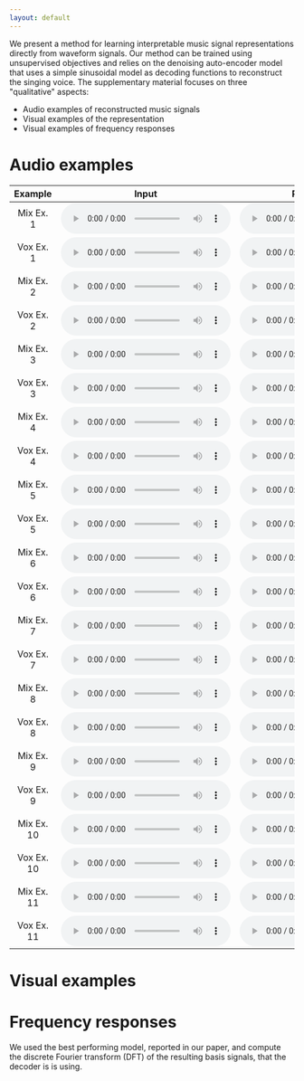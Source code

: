 ```yaml
---
layout: default
---
```

We present a method for learning interpretable music signal representations directly from waveform signals. Our method can be trained using unsupervised objectives and relies on the denoising auto-encoder model that uses a simple sinusoidal model as decoding functions to reconstruct the singing voice. 
The supplementary material focuses on three "qualitative" aspects:
* Audio examples of reconstructed music signals
* Visual examples of the representation
* Visual examples of frequency responses

# Audio examples
|**Example**|**Input**|**Reconstructed**|
|:--------:|:-------:|:-----------:|
| Mix Ex. 1 | <audio controls="1"><source src="https://raw.githubusercontent.com/rl_singing_voice/gh-pages/audio_files/mix_true_1_6_.wav"></audio> | <audio controls="1"><source src="https://raw.githubusercontent.com/rl_singing_voice/gh-pages/audio_files/mix_rec_1_6_.wav"></audio> | 
| Vox Ex. 1 | <audio controls="1"><source src="https://raw.githubusercontent.com/rl_singing_voice/gh-pages/audio_files/vox_true_1_6_.wav"></audio> | <audio controls="1"><source src="https://raw.githubusercontent.com/rl_singing_voice/gh-pages/audio_files/vox_rec_1_6_.wav"></audio> | 
| Mix Ex. 2 | <audio controls="1"><source src="https://raw.githubusercontent.com/rl_singing_voice/gh-pages/audio_files/mix_true_2_3_.wav"></audio> | <audio controls="1"><source src="https://raw.githubusercontent.com/rl_singing_voice/gh-pages/audio_files/mix_rec_2_3_.wav"></audio> | 
| Vox Ex. 2 | <audio controls="1"><source src="https://raw.githubusercontent.com/rl_singing_voice/gh-pages/audio_files/vox_true_2_3_.wav"></audio> | <audio controls="1"><source src="https://raw.githubusercontent.com/rl_singing_voice/gh-pages/audio_files/vox_rec_2_3_.wav"></audio> | 
| Mix Ex. 3 | <audio controls="1"><source src="https://raw.githubusercontent.com/rl_singing_voice/gh-pages/audio_files/mix_true_3_6_.wav"></audio> | <audio controls="1"><source src="https://raw.githubusercontent.com/rl_singing_voice/gh-pages/audio_files/mix_rec_3_6_.wav"></audio> | 
| Vox Ex. 3 | <audio controls="1"><source src="https://raw.githubusercontent.com/rl_singing_voice/gh-pages/audio_files/vox_true_3_6_.wav"></audio> | <audio controls="1"><source src="https://raw.githubusercontent.com/rl_singing_voice/gh-pages/audio_files/vox_rec_3_6_.wav"></audio> | 
| Mix Ex. 4 | <audio controls="1"><source src="https://raw.githubusercontent.com/rl_singing_voice/gh-pages/audio_files/mix_true_4_7_.wav"></audio> | <audio controls="1"><source src="https://raw.githubusercontent.com/rl_singing_voice/gh-pages/audio_files/mix_rec_4_7_.wav"></audio> | 
| Vox Ex. 4 | <audio controls="1"><source src="https://raw.githubusercontent.com/rl_singing_voice/gh-pages/audio_files/vox_true_4_7_.wav"></audio> | <audio controls="1"><source src="https://raw.githubusercontent.com/rl_singing_voice/gh-pages/audio_files/vox_rec_4_7_.wav"></audio> | 
| Mix Ex. 5 | <audio controls="1"><source src="https://raw.githubusercontent.com/rl_singing_voice/gh-pages/audio_files/mix_true_10_10_.wav"></audio> | <audio controls="1"><source src="https://raw.githubusercontent.com/rl_singing_voice/gh-pages/audio_files/mix_rec_10_10_.wav"></audio> | 
| Vox Ex. 5 | <audio controls="1"><source src="https://raw.githubusercontent.com/rl_singing_voice/gh-pages/audio_files/vox_true_10_10_.wav"></audio> | <audio controls="1"><source src="https://raw.githubusercontent.com/rl_singing_voice/gh-pages/audio_files/vox_rec_10_10_.wav"></audio> | 
| Mix Ex. 6 | <audio controls="1"><source src="https://raw.githubusercontent.com/rl_singing_voice/gh-pages/audio_files/mix_true_12_15_.wav"></audio> | <audio controls="1"><source src="https://raw.githubusercontent.com/rl_singing_voice/gh-pages/audio_files/mix_rec_12_15_.wav"></audio> | 
| Vox Ex. 6 | <audio controls="1"><source src="https://raw.githubusercontent.com/rl_singing_voice/gh-pages/audio_files/vox_true_12_15_.wav"></audio> | <audio controls="1"><source src="https://raw.githubusercontent.com/rl_singing_voice/gh-pages/audio_files/vox_rec_12_15_.wav"></audio> | 
| Mix Ex. 7 | <audio controls="1"><source src="https://raw.githubusercontent.com/rl_singing_voice/gh-pages/audio_files/mix_true_13_6_.wav"></audio> | <audio controls="1"><source src="https://raw.githubusercontent.com/rl_singing_voice/gh-pages/audio_files/mix_rec_13_6_.wav"></audio> | 
| Vox Ex. 7 | <audio controls="1"><source src="https://raw.githubusercontent.com/rl_singing_voice/gh-pages/audio_files/vox_true_13_6_.wav"></audio> | <audio controls="1"><source src="https://raw.githubusercontent.com/rl_singing_voice/gh-pages/audio_files/vox_rec_13_6_.wav"></audio> | 
| Mix Ex. 8 | <audio controls="1"><source src="https://raw.githubusercontent.com/rl_singing_voice/gh-pages/audio_files/mix_true_18_9_.wav"></audio> | <audio controls="1"><source src="https://raw.githubusercontent.com/rl_singing_voice/gh-pages/audio_files/mix_rec_18_9_.wav"></audio> | 
| Vox Ex. 8 | <audio controls="1"><source src="https://raw.githubusercontent.com/rl_singing_voice/gh-pages/audio_files/vox_true_18_9_.wav"></audio> | <audio controls="1"><source src="https://raw.githubusercontent.com/rl_singing_voice/gh-pages/audio_files/vox_rec_18_9_.wav"></audio> | 
| Mix Ex. 9 | <audio controls="1"><source src="https://raw.githubusercontent.com/rl_singing_voice/gh-pages/audio_files/mix_true_20_6_.wav"></audio> | <audio controls="1"><source src="https://raw.githubusercontent.com/rl_singing_voice/gh-pages/audio_files/mix_rec_20_6_.wav"></audio> | 
| Vox Ex. 9 | <audio controls="1"><source src="https://raw.githubusercontent.com/rl_singing_voice/gh-pages/audio_files/vox_true_20_6_.wav"></audio> | <audio controls="1"><source src="https://raw.githubusercontent.com/rl_singing_voice/gh-pages/audio_files/vox_rec_20_6_.wav"></audio> | 
| Mix Ex. 10 | <audio controls="1"><source src="https://raw.githubusercontent.com/rl_singing_voice/gh-pages/audio_files/mix_true_39_3_.wav"></audio> | <audio controls="1"><source src="https://raw.githubusercontent.com/rl_singing_voice/gh-pages/audio_files/mix_rec_39_3_.wav"></audio> | 
| Vox Ex. 10 | <audio controls="1"><source src="https://raw.githubusercontent.com/rl_singing_voice/gh-pages/audio_files/vox_true_39_3_.wav"></audio> | <audio controls="1"><source src="https://raw.githubusercontent.com/rl_singing_voice/gh-pages/audio_files/vox_rec_39_3_.wav"></audio> | 
| Mix Ex. 11 | <audio controls="1"><source src="https://raw.githubusercontent.com/rl_singing_voice/gh-pages/audio_files/mix_true_47_6_.wav"></audio> | <audio controls="1"><source src="https://raw.githubusercontent.com/rl_singing_voice/gh-pages/audio_files/mix_rec_47_6_.wav"></audio> | 
| Vox Ex. 11 | <audio controls="1"><source src="https://raw.githubusercontent.com/rl_singing_voice/gh-pages/audio_files/vox_true_47_6_.wav"></audio> | <audio controls="1"><source src="https://raw.githubusercontent.com/rl_singing_voice/gh-pages/audio_files/vox_rec_47_6_.wav"></audio> | 

# Visual examples

# Frequency responses
We used the best performing model, reported in our paper, and compute the discrete Fourier transform (DFT) of the
resulting basis signals, that the decoder is is using.